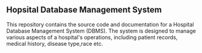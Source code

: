 ## Hopsital Database Management System
This repository contains the source code and documentation for a Hospital Database Management System (DBMS). The system is designed to manage various aspects of a hospital's operations, including patient records, medical history, disease type,race etc.
